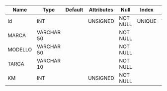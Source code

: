 | Name    | Type       | Default | Attributes | Null     | Index  | AI  |
| ------- | ---------- | ------- | ---------- | -------- | ------ | --- |
| id      | INT        |         | UNSIGNED   | NOT NULL | UNIQUE | YES |
| MARCA   | VARCHAR 50 |         |            | NOT NULL |        |     |
| MODELLO | VARCHAR 50 |         |            | NOT NULL |        |     |
| TARGA   | VARCHAR 10 |         |            | NOT NULL |        |     |
| KM      | INT        |         | UNSIGNED   | NOT NULL |        |     |
